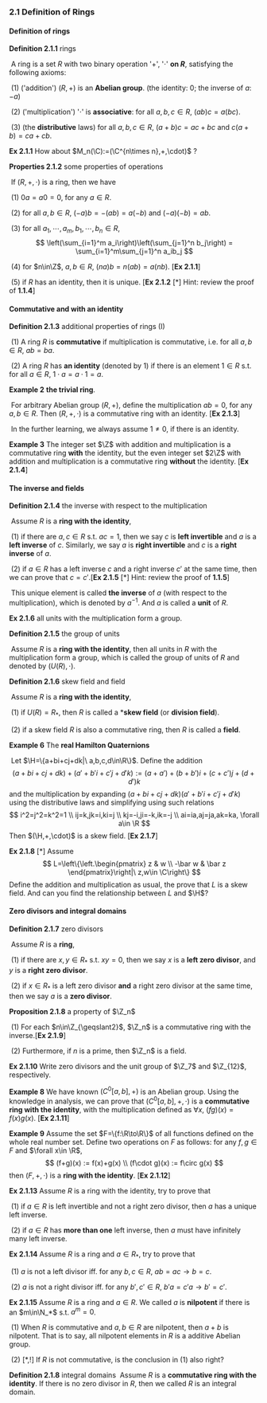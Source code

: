 ### 2.1 Definition of Rings

#### Definition of rings

**Definition 2.1.1** rings

​     A ring is a set $R$ with two binary operation '$+$', '$\cdot$' **on $R$**, satisfying the following axioms:

​    (1) ('addition') $(R,+)$ is an **Abelian group**. (the identity: $0$; the inverse of $a$: $-a$)

​    (2) ('multiplication') '$\cdot$' is **associative**: for all $a,b,c\in R$, $(ab)c=a(bc)$.

​    (3) (the **distributive** laws) for all $a,b,c\in R$, $(a+b)c=ac+bc$ and $c(a+b)=ca+cb$.

**Ex 2.1.1** How about $M_n(\C):=(\C^{n\times n},+,\cdot)$ ?

**Properties 2.1.2** some properties of operations

​    If $(R,+,\cdot)$ is a ring, then we have

​    (1) $0a=a0=0$, for any $a\in R$.

​    (2) for all $a,b\in R$, $(-a)b=-(ab)=a(-b)$ and $(-a)(-b)=ab$.

​    (3) for all $a_1,\cdots,a_m,b_1,\cdots, b_n\in R$, 
$$
\left(\sum_{i=1}^m a_i\right)\left(\sum_{j=1}^n b_j\right) 
= \sum_{i=1}^m\sum_{j=1}^n a_ib_j
$$

​    (4) for $n\in\Z$, $a,b\in R$, $(na)b=n(ab)=a(nb)$. [**Ex 2.1.1**]

​    (5) if $R$ has an identity, then it is unique. [**Ex 2.1.2** [*] Hint: review the proof of **1.1.4**]

#### Commutative and with an identity

**Definition 2.1.3** additional properties of rings (I)

​    (1) A ring $R$ is **commutative** if multiplication is commutative, i.e. for all $a,b\in R$, $ab=ba$. 

​    (2) A ring $R$ has **an identity** (denoted by $1$) if there is an element $1\in R$ s.t. for all $a\in R$, $1\cdot a=a\cdot 1=a$.

**Example 2** **the trivial ring**. 

​    For arbitrary Abelian group $(R,+)$, define the multiplication $ab=0$, for any $a,b\in R$. Then $(R,+,\cdot)$ is a commutative ring with an identity. [**Ex 2.1.3**] 

​    In the further learning, we always assume $1\neq 0$, if there is an identity.

**Example 3** The integer set $\Z$ with addition and multiplication is a commutative ring **with** the identity, but the even integer set $2\Z$ with addition and multiplication is a commutative ring **without** the identity. [**Ex 2.1.4**]

#### The inverse and fields

**Definition 2.1.4** the inverse with respect to the multiplication

​    Assume $R$ is a **ring with the identity**,

​    (1) if there are $a,c\in R$ s.t. $ac=1$, then we say $c$ is **left invertible** and $a$ is a **left inverse** of $c$. Similarly, we say $a$ is **right invertible** and $c$ is a **right inverse** of $a$.

​    (2) if $a\in R$ has a left inverse $c$ and a right inverse $c'$ at the same time, then we can prove that $c=c'$.[**Ex 2.1.5** [*] Hint: review the proof of **1.1.5**] 

​    This unique element is called **the inverse** of $a$ (with respect to the multiplication), which is denoted by $a^{-1}$. And $a$ is called a **unit** of $R$.

**Ex 2.1.6** all units with the multiplication form a group.

**Definition 2.1.5** the group of units

​    Assume $R$ is a **ring with the identity**, then all units in $R$ with the multiplication form a group, which is called the group of units of $R$ and denoted by $(U(R),\cdot)$.

**Definition 2.1.6** skew field and field

​    Assume $R$ is a **ring with the identity**,

​    (1) if $U(R)=R_*$, then $R$ is called a ***skew field** (or **division field**).

​    (2) if a skew field $R$ is also a commutative ring, then $R$ is called a **field**.

**Example 6** The **real Hamilton Quaternions**

​    Let $\H=\{a+bi+cj+dk|\ a,b,c,d\in\R\}$. Define the addition
$$
(a+bi+cj+dk)+(a'+b'i+c'j+d'k):=(a+a')+(b+b')i+(c+c')j+(d+d')k
$$
and the multiplication by expanding $(a+bi+cj+dk)(a'+b'i+c'j+d'k)$ using the distributive laws and simplifying using such relations
$$
i^2=j^2=k^2=1 \\
ij=k,jk=i,ki=j \\
kj=-i,ji=-k,ik=-j \\
ai=ia,aj=ja,ak=ka, \forall a\in \R
$$
Then $(\H,+,\cdot)$ is a skew field. [**Ex 2.1.7**]

**Ex 2.1.8** [*] Assume
$$
L=\left\{\left.\begin{pmatrix}
z & w \\
-\bar w & \bar z
\end{pmatrix}\right|\ z,w\in \C\right\}
$$
Define the addition and multiplication as usual, the prove that $L$ is a skew field. And can you find the relationship between $L$ and $\H$?

#### Zero divisors and integral domains

**Definition 2.1.7** zero divisors

​    Assume $R$ is a **ring**, 

​    (1) if there are $x,y\in R_*$ s.t. $xy=0$, then we say $x$ is a **left zero divisor**, and $y$ is a **right zero divisor**.

​    (2) if $x\in R_*$ is a left zero divisor **and** a right zero divisor at the same time, then we say $a$ is a **zero divisor**.

**Proposition 2.1.8** a property of $\Z_n$

​    (1) For each $n\in\Z_{\geqslant2}$, $\Z_n$ is a commutative ring with the inverse.[**Ex 2.1.9**]

​    (2) Furthermore, if $n$ is a prime, then $\Z_n$ is a field.


**Ex 2.1.10** Write zero divisors and the unit group of $\Z_7$ and $\Z_{12}$, respectively.

**Example 8** We have known $(C^0[a,b],+)$ is an Abelian group. Using the knowledge in analysis, we can prove that $(C^0[a,b],+,\cdot)$ is a **commutative ring with the identity**, with the multiplication defined as $\forall x,\ (fg)(x)=f(x)g(x)$. [**Ex 2.1.11**]

**Example 9** Assume the set $F=\{f:\R\to\R\}$ of all functions defined on the whole real number set. Define two operations on $F$ as follows: for any $f,g\in F$ and $\forall x\in \R$,
$$
(f+g)(x) := f(x)+g(x) \\
(f\cdot g)(x) := f\circ g(x)
$$
then $(F,+,\cdot)$ is a **ring with the identity**. [**Ex 2.1.12**] 

**Ex 2.1.13** Assume $R$ is a ring with the identity, try to prove that

​    (1) if $a\in R$ is left invertible and not a right zero divisor, then $a$ has a unique left inverse.

​    (2) if $a\in R$ has **more than one** left inverse, then $a$ must have infinitely many left inverse.

**Ex 2.1.14** Assume $R$ is a ring and $a\in R_*$, try to prove that

​    (1) $a$ is not a left divisor iff. for any $b,c\in R$, $ab=ac\to b=c$.

​    (2) $a$ is not a right divisor iff. for any $b',c'\in R$, $b'a=c'a\to b'=c'$.

**Ex 2.1.15** Assume $R$ is a ring and $a\in R$. We called $a$ is **nilpotent** if there is an $m\in\N_*$ s.t. $a^m=0$.

​    (1) When $R$ is commutative and $a,b\in R$ are nilpotent, then $a+b$ is nilpotent. That is to say, all nilpotent elements in $R$ is a additive Abelian group.

​    (2) [*,!] If $R$ is not commutative, is the conclusion in (1) also right?

**Definition 2.1.8** integral domains
​    Assume $R$ is a **commutative ring with the identity**. If there is no zero divisor in $R$, then we called $R$ is an integral domain.